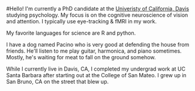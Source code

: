 #Hello!
I'm currently a PhD candidate at the [Univeristy of California, Davis](ucdavis.edu) studying
psychology. My focus is on the cognitive neuroscience of vision and attention.
I typically use eye-tracking & fMRI in my work.

My favorite languages for science are R and python.

I have a dog named Pacino who is very good at defending the house from friends. He'll
listen to me play guitar, harmonica, and piano sometimes. Mostly, he's waiting for
meat to fall on the ground somehow.

While I currently live in Davis, CA, I completed my undergrad work at UC Santa Barbara after
starting out at the College of San Mateo. I grew up in San Bruno, CA on the street that blew
up. 
